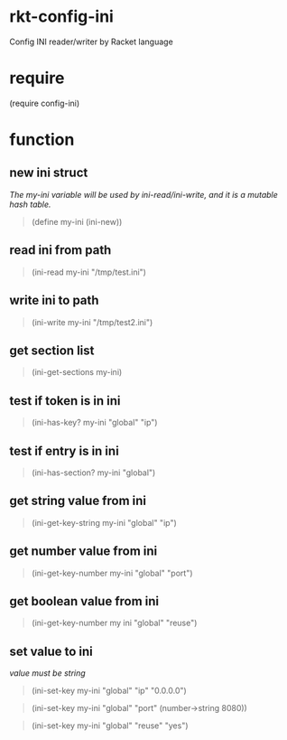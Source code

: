 # rkt-config-ini
Config INI reader/writer by Racket language

# require
(require config-ini)

# function
## new ini struct
*The my-ini variable will be used by ini-read/ini-write, and it
is a mutable hash table.*
> (define my-ini (ini-new))

## read ini from path
> (ini-read my-ini "/tmp/test.ini")

## write ini to path
> (ini-write my-ini "/tmp/test2.ini")

## get section list
> (ini-get-sections my-ini)

## test if token is in ini
> (ini-has-key? my-ini "global" "ip")

## test if entry is in ini
> (ini-has-section? my-ini "global")

## get string value from ini
> (ini-get-key-string my-ini "global" "ip")

## get number value from ini
> (ini-get-key-number my-ini "global" "port")

## get boolean value from ini
> (ini-get-key-number my ini "global" "reuse")

## set value to ini
*value must be string*
> (ini-set-key my-ini "global" "ip" "0.0.0.0")

> (ini-set-key my-ini "global" "port" (number->string 8080))

> (ini-set-key my-ini "global" "reuse" "yes")
